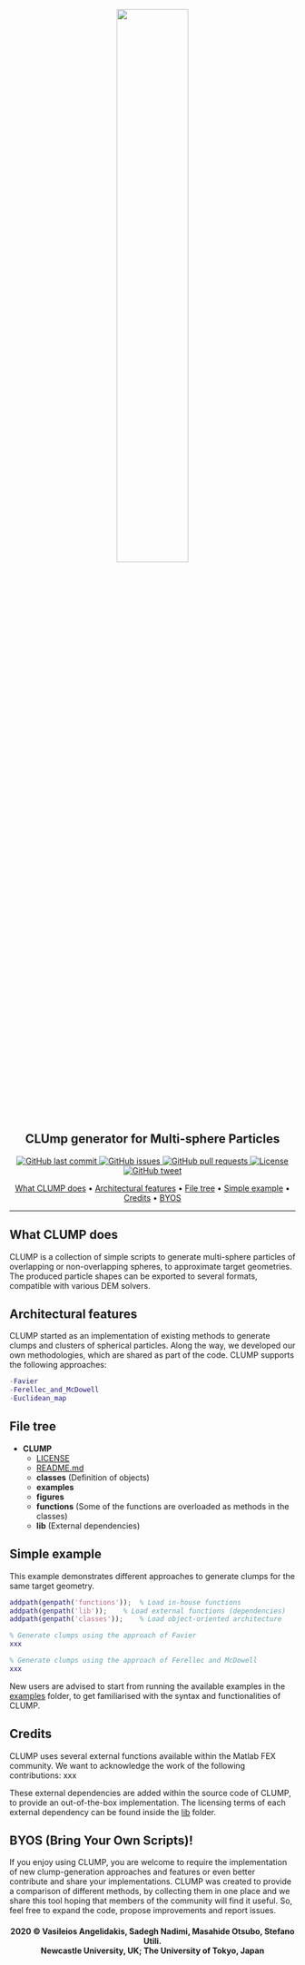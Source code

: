 <p align="center"><img width=50% src="https://github.com/vsangelidakis/CLUMP/blob/master/figures/CLUMP_Logo_Extended.png"></p>
<h2 align="center">CLUmp generator for Multi-sphere Particles</a></h2>
<p align="center">
    <a href="https://github.com/vsangelidakis/CLUMP/commits/master">
    <img src="https://img.shields.io/github/last-commit/vsangelidakis/CLUMP.svg?style=flat-square&logo=github&logoColor=white"
         alt="GitHub last commit">
    <a href="https://github.com/vsangelidakis/CLUMP/issues">
    <img src="https://img.shields.io/github/issues-raw/vsangelidakis/CLUMP.svg?style=flat-square&logo=github&logoColor=white"
         alt="GitHub issues">
    <a href="https://github.com/vsangelidakis/CLUMP/pulls">
    <img src="https://img.shields.io/github/issues-pr-raw/vsangelidakis/CLUMP.svg?style=flat-square&logo=github&logoColor=white"
         alt="GitHub pull requests">
    <a href="https://opensource.org/licenses/GPL-3.0">
    <img src="https://img.shields.io/badge/license-GPL-blue.svg"
         alt="License">
    <a href="https://twitter.com/intent/tweet?text=CLUmp generator for Multi-sphere Particles: &url=https%3A%2F%2Fgithub.com%2Fvsangelidakis%2FCLUMP">
    <img src="https://img.shields.io/twitter/url/https/github.com/vsangelidakis/CLUMP.svg?style=flat-square&logo=twitter"
         alt="GitHub tweet">
</p>
<p align="center">
  <a href="#what-CLUMP-does">What CLUMP does</a> •
  <a href="#architectural-features">Architectural features</a> •
  <a href="#file-tree">File tree</a> •
  <a href="#simple-example">Simple example</a> •
  <a href="#credits">Credits</a> •
  <a href="#byos-bring-your-own-scripts">BYOS</a>
</p>

---

## What CLUMP does
CLUMP is a collection of simple scripts to generate multi-sphere particles of overlapping or non-overlapping spheres, to approximate target geometries. The produced particle shapes can be exported to several formats, compatible with various DEM solvers.

## Architectural features
CLUMP started as an implementation of existing methods to generate clumps and clusters of spherical particles. Along the way, we developed our own methodologies, which are shared as part of the code. CLUMP supports the following approaches:

```Matlab
-Favier
-Ferellec_and_McDowell
-Euclidean_map
```

## File tree
- __CLUMP__
  - [LICENSE](LICENSE)
  - [README.md](README.md)
  - __classes__ (Definition of objects)
  - __examples__
  - __figures__
  - __functions__ (Some of the functions are overloaded as methods in the classes)
  - __lib__ (External dependencies)


## Simple example
This example demonstrates different approaches to generate clumps for the same target geometry.

```Matlab
addpath(genpath('functions'));	% Load in-house functions
addpath(genpath('lib'));	% Load external functions (dependencies)
addpath(genpath('classes'));	% Load object-oriented architecture

% Generate clumps using the approach of Favier
xxx

% Generate clumps using the approach of Ferellec and McDowell
xxx
```

New users are advised to start from running the available examples in the [examples](examples) folder, to get familiarised with the syntax and functionalities of CLUMP.

## Credits
CLUMP uses several external functions available within the Matlab FEX community. We want to acknowledge the work of the following contributions:
xxx

These external dependencies are added within the source code of CLUMP, to provide an out-of-the-box implementation. The licensing terms of each external dependency can be found inside the [lib](lib/) folder.

## BYOS (Bring Your Own Scripts)!
If you enjoy using CLUMP, you are welcome to require the implementation of new clump-generation approaches and features or even better contribute and share your implementations. CLUMP was created to provide a comparison of different methods, by collecting them in one place and we share this tool hoping that members of the community will find it useful. So, feel free to expand the code, propose improvements and report issues.

<h4 align="center">2020 © Vasileios Angelidakis, Sadegh Nadimi, Masahide Otsubo, Stefano Utili. <br/> Newcastle University, UK; The University of Tokyo, Japan</a></h4>